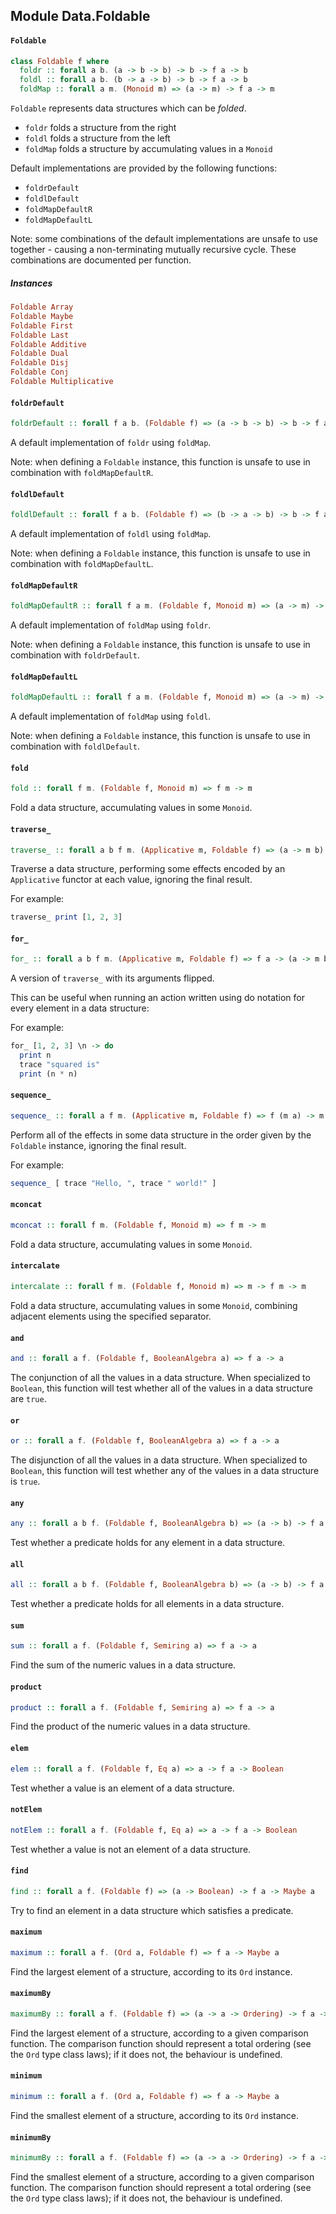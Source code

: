 ## Module Data.Foldable

#### `Foldable`

``` purescript
class Foldable f where
  foldr :: forall a b. (a -> b -> b) -> b -> f a -> b
  foldl :: forall a b. (b -> a -> b) -> b -> f a -> b
  foldMap :: forall a m. (Monoid m) => (a -> m) -> f a -> m
```

`Foldable` represents data structures which can be _folded_.

- `foldr` folds a structure from the right
- `foldl` folds a structure from the left
- `foldMap` folds a structure by accumulating values in a `Monoid`

Default implementations are provided by the following functions:

- `foldrDefault`
- `foldlDefault`
- `foldMapDefaultR`
- `foldMapDefaultL`

Note: some combinations of the default implementations are unsafe to
use together - causing a non-terminating mutually recursive cycle.
These combinations are documented per function.

##### Instances
``` purescript
Foldable Array
Foldable Maybe
Foldable First
Foldable Last
Foldable Additive
Foldable Dual
Foldable Disj
Foldable Conj
Foldable Multiplicative
```

#### `foldrDefault`

``` purescript
foldrDefault :: forall f a b. (Foldable f) => (a -> b -> b) -> b -> f a -> b
```

A default implementation of `foldr` using `foldMap`.

Note: when defining a `Foldable` instance, this function is unsafe to use
in combination with `foldMapDefaultR`.

#### `foldlDefault`

``` purescript
foldlDefault :: forall f a b. (Foldable f) => (b -> a -> b) -> b -> f a -> b
```

A default implementation of `foldl` using `foldMap`.

Note: when defining a `Foldable` instance, this function is unsafe to use
in combination with `foldMapDefaultL`.

#### `foldMapDefaultR`

``` purescript
foldMapDefaultR :: forall f a m. (Foldable f, Monoid m) => (a -> m) -> f a -> m
```

A default implementation of `foldMap` using `foldr`.

Note: when defining a `Foldable` instance, this function is unsafe to use
in combination with `foldrDefault`.

#### `foldMapDefaultL`

``` purescript
foldMapDefaultL :: forall f a m. (Foldable f, Monoid m) => (a -> m) -> f a -> m
```

A default implementation of `foldMap` using `foldl`.

Note: when defining a `Foldable` instance, this function is unsafe to use
in combination with `foldlDefault`.

#### `fold`

``` purescript
fold :: forall f m. (Foldable f, Monoid m) => f m -> m
```

Fold a data structure, accumulating values in some `Monoid`.

#### `traverse_`

``` purescript
traverse_ :: forall a b f m. (Applicative m, Foldable f) => (a -> m b) -> f a -> m Unit
```

Traverse a data structure, performing some effects encoded by an
`Applicative` functor at each value, ignoring the final result.

For example:

```purescript
traverse_ print [1, 2, 3]
```

#### `for_`

``` purescript
for_ :: forall a b f m. (Applicative m, Foldable f) => f a -> (a -> m b) -> m Unit
```

A version of `traverse_` with its arguments flipped.

This can be useful when running an action written using do notation
for every element in a data structure:

For example:

```purescript
for_ [1, 2, 3] \n -> do
  print n
  trace "squared is"
  print (n * n)
```

#### `sequence_`

``` purescript
sequence_ :: forall a f m. (Applicative m, Foldable f) => f (m a) -> m Unit
```

Perform all of the effects in some data structure in the order
given by the `Foldable` instance, ignoring the final result.

For example:

```purescript
sequence_ [ trace "Hello, ", trace " world!" ]
```

#### `mconcat`

``` purescript
mconcat :: forall f m. (Foldable f, Monoid m) => f m -> m
```

Fold a data structure, accumulating values in some `Monoid`.

#### `intercalate`

``` purescript
intercalate :: forall f m. (Foldable f, Monoid m) => m -> f m -> m
```

Fold a data structure, accumulating values in some `Monoid`,
combining adjacent elements using the specified separator.

#### `and`

``` purescript
and :: forall a f. (Foldable f, BooleanAlgebra a) => f a -> a
```

The conjunction of all the values in a data structure. When specialized
to `Boolean`, this function will test whether all of the values in a data
structure are `true`.

#### `or`

``` purescript
or :: forall a f. (Foldable f, BooleanAlgebra a) => f a -> a
```

The disjunction of all the values in a data structure. When specialized
to `Boolean`, this function will test whether any of the values in a data
structure is `true`.

#### `any`

``` purescript
any :: forall a b f. (Foldable f, BooleanAlgebra b) => (a -> b) -> f a -> b
```

Test whether a predicate holds for any element in a data structure.

#### `all`

``` purescript
all :: forall a b f. (Foldable f, BooleanAlgebra b) => (a -> b) -> f a -> b
```

Test whether a predicate holds for all elements in a data structure.

#### `sum`

``` purescript
sum :: forall a f. (Foldable f, Semiring a) => f a -> a
```

Find the sum of the numeric values in a data structure.

#### `product`

``` purescript
product :: forall a f. (Foldable f, Semiring a) => f a -> a
```

Find the product of the numeric values in a data structure.

#### `elem`

``` purescript
elem :: forall a f. (Foldable f, Eq a) => a -> f a -> Boolean
```

Test whether a value is an element of a data structure.

#### `notElem`

``` purescript
notElem :: forall a f. (Foldable f, Eq a) => a -> f a -> Boolean
```

Test whether a value is not an element of a data structure.

#### `find`

``` purescript
find :: forall a f. (Foldable f) => (a -> Boolean) -> f a -> Maybe a
```

Try to find an element in a data structure which satisfies a predicate.

#### `maximum`

``` purescript
maximum :: forall a f. (Ord a, Foldable f) => f a -> Maybe a
```

Find the largest element of a structure, according to its `Ord` instance.

#### `maximumBy`

``` purescript
maximumBy :: forall a f. (Foldable f) => (a -> a -> Ordering) -> f a -> Maybe a
```

Find the largest element of a structure, according to a given comparison
function. The comparison function should represent a total ordering (see
the `Ord` type class laws); if it does not, the behaviour is undefined.

#### `minimum`

``` purescript
minimum :: forall a f. (Ord a, Foldable f) => f a -> Maybe a
```

Find the smallest element of a structure, according to its `Ord` instance.

#### `minimumBy`

``` purescript
minimumBy :: forall a f. (Foldable f) => (a -> a -> Ordering) -> f a -> Maybe a
```

Find the smallest element of a structure, according to a given comparison
function. The comparison function should represent a total ordering (see
the `Ord` type class laws); if it does not, the behaviour is undefined.



